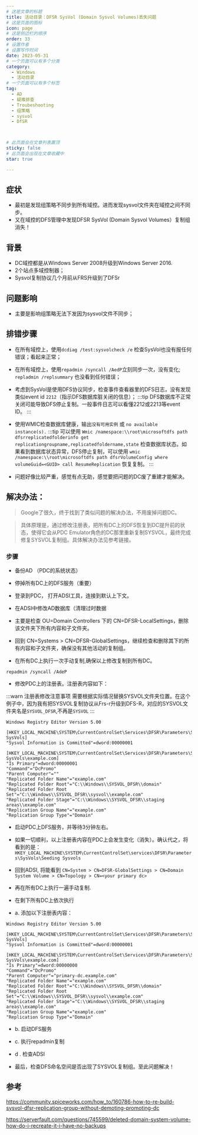 ```yaml
---
# 这是文章的标题
title: 活动目录：DFSR SysVol (Domain Sysvol Volumes)丢失问题
# 这是页面的图标
icon: page
# 这是侧边栏的顺序
order: 33
# 设置作者
# 设置写作时间
date: 2023-05-31
# 一个页面可以有多个分类
category:
  - Windows
  - 活动目录
# 一个页面可以有多个标签
tag:
  - AD
  - 疑难排查
  - Troubeshooting
  - 组策略
  - sysvol
  - DfSR



# 此页面会在文章列表置顶
sticky: false
# 此页面会出现在文章收藏中
star: true

---
```



## 症状

- 最初是发现组策略不同步到所有域控。进而发现sysvol文件夹在域控之间不同步。
- 又在域控的DFS管理中发现DFSR SysVol (Domain Sysvol Volumes）复制组消失！


## 背景

- DC域控都是从Windows Server 2008升级到Windows Server 2016.
- 2个站点多域控制器；
- Sysvol复制协议几个月前从FRS升级到了DFSr

## 问题影响

- 主要是影响组策略无法下发因为sysvol文件不同步；

## 排错步骤


- 在所有域控上，使用`dcdiag /test:sysvolcheck /e` 检查SysVol也没有报任何错误；看起来正常；

- 在所有域控上，使用`repadmin /syncall /AedP`立刻同步一次，没有变化; `repladmin /replsummary` 也没看到任何错误；

- 考虑到SysVol是使用DFS协议同步，检查事件查看器里的DFS日志，没有发现类似event id `2212`（指示DFS数据库脏关闭的信息）；
:::tip
DFS数据库不正常关闭可能导致DFS停止复制。一般事件日志可以看懂2212或2213等event ID。
:::

- 使用WMIC检查数据库健康，输出`没有可用实例` 或 `no available instance(s).`
:::tip
可以使用 `Wmic /namespace:\\root\microsoftdfs path dfsrreplicatedfolderinfo get replicationgroupname,replicatedfoldername,state` 检查数据库状态。如果看到数据库状态异常，DFS停止复制，可以使用 `wmic /namespace:\\root\microsoftdfs path dfsrVolumeConfig where volumeGuid=<GUID> call ResumeReplication` 恢复复制。
:::

- 问题好像比较严重，感觉有点无助，感觉要把问题的DC废了重建才能解决。


## 解决办法：

> Google了很久，终于找到了类似问题的解决办法，不用废掉问题DC。

> 具体原理是，通过修改注册表，把所有DC上的DFS恢复到DC提升前的状态，使得它会从PDC Emulator角色的DC那里重新复制SYSVOL，最终完成修复SYSVOL复制组。具体解决办法见参考链接。



### 步骤


- 备份AD （PDC的系统状态）
- 停掉所有DC上的DFS服务（重要）
- 登录到PDC， 打开ADSI工具，连接到默认上下文。
- 在ADSI中修改AD数据库（清理过时数据

- 主要是检查 OU=Domain Controllers 下的 CN=DFSR-LocalSettings，删除该文件夹下所有内容和子文件夹。
- 回到 CN=Systems > CN=DFSR-GlobalSettings，继续检查和删除其下的所有内容和子文件夹，确保没有其他活动的复制组。

- 在所有DC上执行一次手动复制,确保以上修改复制到所有DC。

```
repadmin /syncall /AdeP
```

- 修改PDC上的注册表。注册表内容如下：

:::warn 注册表修改注意事项
需要根据实际情况替换SYSVOL文件夹位置。在这个例子中，因为我有把SYSVOL复制协议从Frs-r升级到DFS-R，对应的SYSVOL文件夹名是`SYSVOL_DFSR`,不再是`SYSVOL`
:::

```
Windows Registry Editor Version 5.00

[HKEY_LOCAL_MACHINE\SYSTEM\CurrentControlSet\Services\DFSR\Parameters\SysVols\Promoting SysVols]
"Sysvol Information is Committed"=dword:00000001

[HKEY_LOCAL_MACHINE\SYSTEM\CurrentControlSet\Services\DFSR\Parameters\SysVols\Promoting SysVols\example.com]
"Is Primary"=dword:00000001
"Command"="DcPromo"
"Parent Computer"=""
"Replicated Folder Name"="example.com"
"Replicated Folder Root"="C:\\Windows\\SYSVOL_DFSR\\domain"
"Replicated Folder Root Set"="C:\\Windows\\SYSVOL_DFSR\\sysvol\\example.com"
"Replicated Folder Stage"="C:\\Windows\\SYSVOL_DFSR\\staging areas\\example.com"
"Replication Group Name"="example.com"
"Replication Group Type"="Domain"

```

- 启动PDC上DFS服务，并等待3分钟左右。
- 如果一切顺利，以上注册表内容在PDC上会发生变化（消失）。确认代之，将看到的是：
`HKEY_LOCAL_MACHINE\SYSTEM\CurrentControlSet\services\DFSR\Parameters\SysVols\Seeding Sysvols`
- 回到ADSI, 将能看到 `CN=System > CN=DFSR-GlobalSettings > CN=Domain System Volume > CN=Topology > CN=<your primary dc>`
- 再在所有DC上执行一遍手动复制.
- 在剩下所有DC上依次执行

- a. 添加以下注册表内容：


```
Windows Registry Editor Version 5.00

[HKEY_LOCAL_MACHINE\SYSTEM\CurrentControlSet\Services\DFSR\Parameters\SysVols\Promoting SysVols]
"Sysvol Information is Committed"=dword:00000001

[HKEY_LOCAL_MACHINE\SYSTEM\CurrentControlSet\Services\DFSR\Parameters\SysVols\Promoting SysVols\example.com]
"Is Primary"=dword:00000000
"Command"="DcPromo"
"Parent Computer"="primary-dc.example.com"
"Replicated Folder Name"="example.com"
"Replicated Folder Root"="C:\\Windows\\SYSVOL_DFSR\\domain"
"Replicated Folder Root Set"="C:\\Windows\\SYSVOL_DFSR\\sysvol\\example.com"
"Replicated Folder Stage"="C:\\Windows\\SYSVOL_DFSR\\staging areas\\example.com"
"Replication Group Name"="example.com"
"Replication Group Type"="Domain"

```

- b. 启动DFS服务
- c. 执行repadmin复制
- d . 检查ADSI

- 最后，检查DFS命名空间是否出现了SYSVOL复制组。至此问题解决！



## 参考

https://community.spiceworks.com/how_to/160786-how-to-re-build-sysvol-dfsr-replication-group-without-demoting-promoting-dc


https://serverfault.com/questions/745599/deleted-domain-system-volume-how-do-i-recreate-it-i-have-no-backups


